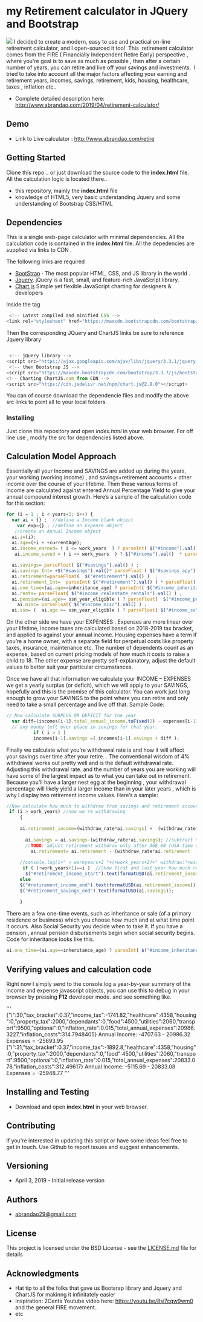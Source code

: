  
# my Retirement calculator in JQuery and Bootstrap

![](images/myRetirmentCalculatorScreen.png?raw=true) I decided to create a modern, easy to use and practical on-line retirement calculator, and I open-sourced it too!  This  retirement calculator comes from the FIRE ( Financially Independent Retire Early) perspective , where you're goal is to save as much as possible , then after a certain number of years, you can retire and live off your savings and investments.  I tried to take into account all the major factors affecting your earning and retirement years, incomes, savings, retirement, kids, housing, healthcare, taxes , inflation etc..

  * Complete detailed description here: http://www.abrandao.com/2019/04/retirement-calculator/
  
## Demo
  * Link to Live calculator :  http://www.abrandao.com/retire


## Getting Started

Clone this repo .. or just download the source code to the **index.html** file. All the calculation logic is located there.. 

  * this repository, mainly the **index.html** file 
  * knowledge of HTML5, very basic understanding Jquery and some understanding of Bootstrap CSS/HTML

## Dependencies 

This is a single web-page calculator with minimal dependencies. All the calculation code is contained in the **index.html** file.
All the depedencies are supplied via links to CDN . 

The following links are required
  * [BootStrap](https://getbootstrap.com/) · The most popular HTML, CSS, and JS library in the world . 
  * [Jquery](https://jquery.com/). jQuery is a fast, small, and feature-rich JavaScript library. 
  * [Chart.js](https://www.chartjs.org/) Simple yet flexible JavaScript charting for designers & developers

Inside the <head> tag
```javascript
 <!-- Latest compiled and minified CSS -->
<link rel="stylesheet" href="https://maxcdn.bootstrapcdn.com/bootstrap/3.3.7/css/bootstrap.min.css" integrity="sha384-BVYiiSIFeK1dGmJRAkycuHAHRg32OmUcww7on3RYdg4Va+PmSTsz/K68vbdEjh4u" crossorigin="anonymous">
```

Then the corresponding JQuery and ChartJS links be sure to reference Jquery library 

```javascript

 <!-- jQuery library -->
<script src="https://ajax.googleapis.com/ajax/libs/jquery/3.3.1/jquery.min.js"></script>
 <!-- then Bootstrap JS -->
<script src="https://maxcdn.bootstrapcdn.com/bootstrap/3.3.7/js/bootstrap.min.js" integrity="sha384-Tc5IQib027qvyjSMfHjOMaLkfuWVxZxUPnCJA7l2mCWNIpG9mGCD8wGNIcPD7Txa" crossorigin="anonymous"></script>
<!-- Charting ChartJS.com from CDN -->
<script src="https://cdn.jsdelivr.net/npm/chart.js@2.8.0"></script>
```

You can of course download the dependencie files and modify the above src links to point all to your local folders.

### Installing

Just clone this repository and open *index.html* in your web browser. For off line use , modify the src for dependencies listed above.

## Calculation Model Approach 


Essentially all your Income and SAVINGS are added up during the years, your working (working income) , and savings+retirement accounts  + other income over the course of your lifetime. Then these various forms of income are calculated against entered  Annual Percentage Yield to give your annual compound interest growth.  Here’s a sample of the calculation code for this section:
```javascript
for (i = 1 ; i < years+1; i++) { 
  var ai = {} ;  //define a Income blank object
    var exp={} ; //define an Expense object
   //create an Annual Income object
  ai.i=(i);
  ai.age=(+i + +currentAge);
  ai.income_earned= ( i <= work_years  ) ? parseInt( $("#income").val()  ) : 0 ;
   ai.income_saved = ( i <= work_years  ) ? $("#income").val()  * parseFloat( $("#income_savings_rate").val()/100 ) : 0 ; 
  
  ai.savings= parseFloat( $("#savings").val() ) ; 
  ai.savings_Int= +$("#savings").val()* parseFloat ( $("#savings_apy").val()/100 );
  ai.retirement=parseFloat(  $("#retirement").val() )  ; 
  ai.retirement_Int=  parseInt( $("#retirement").val() ) * parseFloat( $("#retirement_apy").val()/100 ) ;
  ai.one_time=(ai.age==inheritance_age) ? parseInt( $("#income_inheritance").val() ) : 0 ;
  ai.rents= parseFloat( $("#income_realestate_rentals").val() ) ;
  ai.pension=(ai.age>= ssn_year_eligible ) ? parseFloat(  $("#income_pension").val() ) : 0 ;
    ai.misc= parseFloat( $("#income_misc").val() ) ;
  ai.ssn= (  ai.age >= ssn_year_eligible ) ? parseFloat( $("#income_ss").val() ) : 0 ;
```

  On the other side we have your EXPENSES . Expenses are more linear over your lifetime, income taxes are calculated based on 2018-2019 tax bracket, and applied to against your annual income.  Housing expenses have a term if you’re a home owner, with a separate field for perpetual costs like property taxes,  insurance, maintenance etc.  The number of dependents count as an expense, based on current pricing models of how much it costs to raise a child to 18. The other expense are pretty self-explanatory, adjust the default values  to better suit your particular circumstances.

Once we have all that information we  calculate your INCOME – EXPENSES we get a yearly surplus (or deficit), which we will apply to your SAVINGS, hopefully and this is the premise of this calculator.  You can work just long enough to grow your SAVINGS to the point where you can retire and only need to take a small percentage and live off that.  Sample Code:

```javascript
// Now calculate SURPLUS OR DEFICIT for the year
  var diff=(incomes[i-1].total_annual_income.toFixed(2) - expenses[i-1].total_annual_expenses.toFixed(2) );
  // any money left over place in savings for that year.
          if ( i > 1 )
          incomes[i-1].savings =( incomes[i-1].savings + diff );
```

Finally we calculate what you’re withdrawal  rate is and how it will affect your savings over time after your retire. . The conventional wisdom of 4% withdrawal works out pretty well and is the default withdrawal rate. Adjusting this withdrawal rate. and the number of years you are working will have some of the largest impact as to what you can take out in retirement. Because you’ll have a larger nest egg at the beginning , your withdrawal percentage will likely yield a larger income than in your later years , which is why I display two retirement income values. Here’s a sample:
```javascript
//Now calculate how much to withdraw from savings and retirement accounts AFTER we're RETIRED
 if (i > work_years) //now we're withdrawing
     {
   
     ai.retirement_income=(withdraw_rate*ai.savings) +  (withdraw_rate*ai.retirement  );  
       
       ai.savings = ai.savings-(withdraw_rate*ai.savings); //subtract % from savings 
       //TODO: adjust retirement withdraw only after AGE 60 (USA time when no penalty)
         ai.retirement= ai.retirement - (withdraw_rate*ai.retirement  ) ; //subract % from retirment investments
     
     //console.log(i+" > workyears+2 "+(+work_years+2)+" withdraw:"+withdraw_rate+ " on savings "+ai.savings);
      if ( (+work_years+1)==i )  //Show first and last year how much retirement income we get.
       $("#retirement_income_start").text(formatUSD(ai.retirement_income));
     else
     $("#retirement_income_end").text(formatUSD(ai.retirement_income));  
     $("#retirement_savings_end").text(formatUSD(ai.savings));  
   
     }
``` 

There are a few one-time events, such as inheritance or sale (of a primary residence or business) which you choose how much and at what time point it occurs. Also Social Security you decide when to take it. If you have a pension , annual pension disbursements begin when social security begins.  Code for inheritance looks like this.

```javascript
ai.one_time=(ai.age==inheritance_age) ? parseInt( $("#income_inheritance").val() ) : 0 ;
```
## Verifying values and calculation code

Right now I simply send to the console.log a year-by-year summary of the income and expense javascript objects, you can use this to debug in your browser by pressing **F12** developer mode. and see something like.

'''
 {"i":30,"tax_bracket":0.37,"income_tax":-1741.82,"healthcare":4358,"housing":0,"property_tax":2000,"dependants":0,"food":4500,"utilities":2060,"transport":9500,"optional":0,"inflation_rate":0.015,"total_annual_expenses":20986.3227,"inflation_costs":314.7948405}
 Annual Income: -4707.63 -  20986.32 Expenses  =   -25693.95
{"i":31,"tax_bracket":0.37,"income_tax":-1892.8,"healthcare":4358,"housing":0,"property_tax":2000,"dependants":0,"food":4500,"utilities":2060,"transport":9500,"optional":0,"inflation_rate":0.015,"total_annual_expenses":20833.078,"inflation_costs":312.49617}
 Annual Income: -5115.69 -  20833.08 Expenses  =   -25948.77
 '''

## Installing and Testing 

  *   Download and open **index.html** in your web browser.

## Contributing

If you're interested in updating this script or have some ideas feel free to get in touch. Use Github to report issues and suggest enhancements.

## Versioning

  * April 3, 2019 - Initial release  version


## Authors
 
  * abrandao29@gmail.com

## License

This project is licensed under the BSD License - see the [LICENSE.md](LICENSE.md) file for details

## Acknowledgments

* Hat tip to all the folks that gave us Bootsrap library and Jquery  and ChartJS for makinng it infinitately easier
* Inspiration: 2Cents Youtube video here: https://youtu.be/8si7cqw9wm0 and the general FIRE movement.. 
* etc
